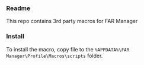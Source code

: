 ### Readme

This repo contains 3rd party macros for FAR Manager

### Install

To install the macro, copy file to the `%APPDATA%\FAR Manager\Profile\Macros\scripts` folder.